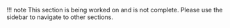 !!! note
    This section is being worked on and is not complete. Please use the sidebar to navigate to other sections.